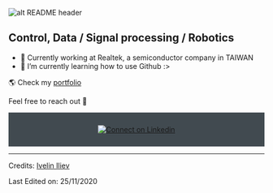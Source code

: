![alt README header](https://raw.githubusercontent.com/Iwi4a/iwi4a/master/assets/header.png)

## Control, Data / Signal processing / Robotics

- 🔭 Currently working at Realtek, a semiconductor company in TAIWAN
- 🌱 I’m currently learning how to use Github :>

🌎 Check my [portfolio](https://www.facebook.com/EvanYeh1018/)

Feel free to reach out 💬

<div align="center" style="background:#414a50; padding: 25px 0;">
     <a href="https://www.linkedin.com/in/yu-yeh-163543198/">
        <img src="https://raw.githubusercontent.com/Iwi4a/iwi4a/master/assets/linkedin.svg" alt="Connect on Linkedin">
    </a>
</div>

-----
Credits: [Ivelin Iliev](https://github.com/Iwi4a)

Last Edited on: 25/11/2020